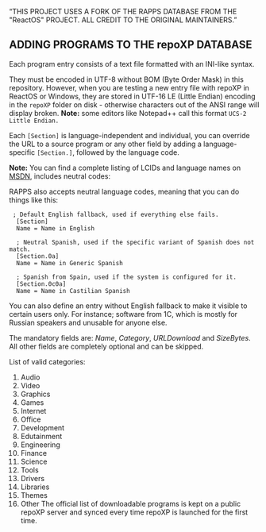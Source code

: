 “THIS PROJECT USES A FORK OF THE RAPPS DATABASE FROM THE "ReactOS" PROJECT. ALL CREDIT TO THE ORIGINAL MAINTAINERS.”

ADDING PROGRAMS TO THE repoXP DATABASE
--------------------------------------------------

Each program entry consists of a text file formatted with an INI-like syntax.

They must be encoded in UTF-8 without BOM (Byte Order Mask) in this repository.
However, when you are testing a new entry file with repoXP in ReactOS or Windows, they are stored in UTF-16 LE (Little Endian) encoding in the `repoXP` folder on disk - otherwise characters out of the ANSI range will display broken. 
**Note:** some editors like Notepad++ call this format `UCS-2 Little Endian.`


Each `[Section]` is language-independent and individual, you can override the URL to a source program or any other field by adding a language-specific `[Section.]`, followed by the language code.

**Note:** You can find a complete listing of LCIDs and language names on [MSDN](https://msdn.microsoft.com/en-us/library/windows/desktop/dd318693%28v=vs.85%29.aspx), includes neutral codes:
     
RAPPS also accepts neutral language codes, meaning that you can do things like this:

 

     ; Default English fallback, used if everything else fails.
      [Section]
      Name = Name in English
    
      ; Neutral Spanish, used if the specific variant of Spanish does not match.
      [Section.0a]
      Name = Name in Generic Spanish
    
      ; Spanish from Spain, used if the system is configured for it.
      [Section.0c0a]
      Name = Name in Castilian Spanish

You can also define an entry without English fallback to make it visible to certain users only.
For instance; software from 1C, which is mostly for Russian speakers and unusable for anyone else.

The mandatory fields are: *Name*, *Category*, *URLDownload* and *SizeBytes*.
All other fields are completely optional and can be skipped.

List of valid categories:

 1. Audio
 2. Video
 3. Graphics
 4. Games
 5. Internet
 6. Office
 7. Development
 8. Edutainment
 9. Engineering
 10. Finance
 11. Science
 12. Tools
 13. Drivers
 14. Libraries
 15. Themes
 16. Other
The official list of downloadable programs is kept on a public repoXP server and synced every time repoXP is launched for the first time.
